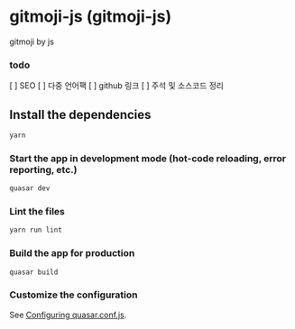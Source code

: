 # gitmoji-js (gitmoji-js)

gitmoji by js

### todo

[ ] SEO
[ ] 다중 언어팩
[ ] github 링크
[ ] 주석 및 소스코드 정리

## Install the dependencies
```bash
yarn
```

### Start the app in development mode (hot-code reloading, error reporting, etc.)
```bash
quasar dev
```

### Lint the files
```bash
yarn run lint
```

### Build the app for production
```bash
quasar build
```

### Customize the configuration
See [Configuring quasar.conf.js](https://v2.quasar.dev/quasar-cli/quasar-conf-js).
